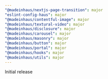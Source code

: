 ```yaml
---
"@madeinhaus/nextjs-page-transition": major
"eslint-config-haus": major
"@madeinhaus/contentful-image": major
"@madeinhaus/textural-video": major
"@madeinhaus/disclosure": major
"@madeinhaus/carousel": major
"@madeinhaus/masonry": major
"@madeinhaus/button": major
"@madeinhaus/portal": major
"@madeinhaus/hooks": major
"@madeinhaus/utils": major
---
```


Initial release
